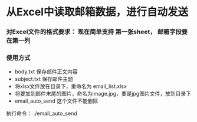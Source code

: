 # 从Excel中读取邮箱数据，进行自动发送

### 对Excel文件的格式要求： 现在简单支持 第一张sheet， 邮箱字段要在第一列

### 使用方式

- body.txt 保存邮件正文内容
- subject.txt 保存邮件主题
- 将xlsx文件放在目录下，重命名为 email_list.xlsx
- 将要加到邮件末尾的图片，命名为image.jpg，要是jpg图片文件，放到目录下
- email_auto_send 这个文件不能删除

执行命令： ./email_auto_send


